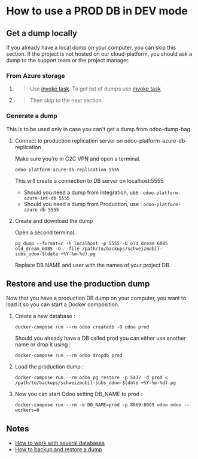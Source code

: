 # How to use a PROD DB in DEV mode

## Get a dump locally

If you already have a local dump on your computer, you can skip this section.
If the project is not hosted on our cloud-platform, you should ask a dump to the support team or the project manager.

### From Azure storage

1. > Use [invoke task](../docs/invoke.md#databasedownload_dump). To get list of dumps use [invoke task](../docs/invoke.md#databaselist-of-dumps)

2. > Then skip to the next section.

### Generate a dump

This is to be used only in case you can't get a dump from odoo-dump-bag

1. Connect to production replication server on odoo-platform-azure-db-replication

    Make sure you're in C2C VPN and open a terminal.

    ```
    odoo-platform-azure-db-replication 5555
    ```

    This will create a connection to DB server on localhost:5555

    * Should you need a dump from Integration, use : `odoo-platform-azure-int-db 5555`
    * Should you need a dump from Production, use : `odoo-platform-azure-db 5555`

2. Create and download the dump

    Open a second terminal.

    ```
    pg_dump --format=c -h localhost -p 5555 -U old_dream_6085 old_dream_6085 -O --file /path/to/backups/schweizmobil-subs_odoo-$(date +%Y-%m-%d).pg
    ```

    Replace DB NAME and user with the names of your project DB.

## Restore and use the production dump

Now that you have a production DB dump on your computer, you want to load it so you can start a Docker composition.

1. Create a new database :

    ```
    docker-compose run --rm odoo createdb -O odoo prod
    ```

    Should you already have a DB called prod you can either use another name or drop it using :

    ```
    docker-compose run --rm odoo dropdb prod
    ```

2. Load the production dump :

    ```
    docker-compose run --rm odoo pg_restore -p 5432 -d prod < /path/to/backups/schweizmobil-subs_odoo-$(date +%Y-%m-%d).pg
    ```

3. Now you can start Odoo setting DB_NAME to prod :

    ```
    docker-compose run --rm -e DB_NAME=prod -p 8069:8069 odoo odoo --workers=0
    ```

## Notes

* [How to work with several databases](./docker-and-databases.md#working-with-several-databases)
* [How to backup and restore a dump](./docker-and-databases.md#backup-and-restore-with-dumps)
